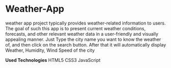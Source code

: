 # Weather-App
 weather app project typically  provides weather-related information to users. The goal of such this app is to present current weather conditions, forecasts, and other relevant weather data in a user-friendly and visually appealing manner.
Just Type the city name you want to know the weather of, and then click on the search button.
After that it will automatically display Weather, Humidity, Wind Speed of the city



**Used Technologies**
HTML5
CSS3
JavaScript
